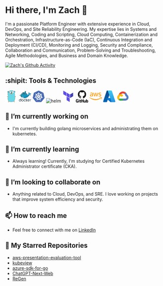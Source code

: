 # Hi there, I'm Zach 👋

I'm a passionate Platform Engineer with extensive experience in Cloud, DevOps, and Site Reliability Engineering. My expertise lies in Systems and Networking, Coding and Scripting, Cloud Computing, Containerization and Orchestration, Infrastructure-as-Code (IaC), Continuous Integration and Deployment (CI/CD), Monitoring and Logging, Security and Compliance, Collaboration and Communication, Problem-Solving and Troubleshooting, Agile Methodologies, and Business and Domain Knowledge.

[![Zach's Github Activity](https://github-readme-activity-graph.vercel.app/graph?username=zacharyrgonzales-portfolio&theme=github)](https://github.com/ashutosh00710/github-readme-activity-graph)

## :shipit: Tools & Technologies

<p align="left">
  <img src="https://raw.githubusercontent.com/devicons/devicon/master/icons/go/go-original.svg" alt="go" width="40" height="40"/>
  <img src="https://raw.githubusercontent.com/devicons/devicon/master/icons/docker/docker-original-wordmark.svg" alt="docker" width="40" height="40"/>
  <img src="https://raw.githubusercontent.com/devicons/devicon/master/icons/kubernetes/kubernetes-plain.svg" alt="kubernetes" width="40" height="40"/>
  <img src="https://www.vectorlogo.zone/logos/helmsh/helmsh-icon.svg" alt="helm" width="40" height="40"/>
  <img src="https://raw.githubusercontent.com/devicons/devicon/master/icons/terraform/terraform-original.svg" alt="terraform" width="40" height="40"/>
  <img src="https://raw.githubusercontent.com/devicons/devicon/master/icons/github/github-original-wordmark.svg" alt="github-actions" width="40" height="40"/>
  <img src="https://raw.githubusercontent.com/devicons/devicon/master/icons/amazonwebservices/amazonwebservices-plain-wordmark.svg" alt="aws" width="40" height="40"/>
  <img src="https://raw.githubusercontent.com/devicons/devicon/master/icons/azure/azure-original.svg" alt="azure" width="40" height="40"/>
  <img src="https://raw.githubusercontent.com/devicons/devicon/master/icons/googlecloud/googlecloud-original.svg" alt="google-cloud-platform" width="40" height="40"/>
</p>


## 🔭 I’m currently working on
- I'm currently building golang microservices and administrating them on kubernetes. 

## 🌱 I’m currently learning
- Always learning! Currently, I'm studying for Certified Kubernetes Administrator certificate (CKA).

## 👯 I’m looking to collaborate on
- Anything related to Cloud, DevOps, and SRE. I love working on projects that improve system efficiency and security.

## 📫 How to reach me
- Feel free to connect with me on [LinkedIn](https://www.linkedin.com/in/zrg/)

## 🌟 My Starred Repositories


<!--START:starred_repos-->
- [aws-presentation-evaluation-tool](https://github.com/aws-samples/aws-presentation-evaluation-tool)
- [kubeview](https://github.com/benc-uk/kubeview)
- [azure-sdk-for-go](https://github.com/Azure/azure-sdk-for-go)
- [ChatGPT-Next-Web](https://github.com/Yidadaa/ChatGPT-Next-Web)
- [ReGen](https://github.com/TheNittam/ReGen)
<!--END:starred_repos-->
